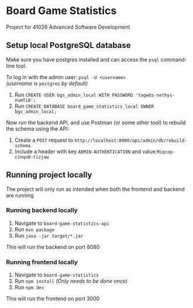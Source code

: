 # Board Game Statistics
Project for 41026 Advanced Software Development

## Setup local PostgreSQL database
Make sure you have postgres installed and can access the `psql` command-line tool.

To log in with the admin user: `psql -U <username>`  
*(username is* `postgres` *by default)*

1. Run `CREATE USER bgs_admin_local WITH PASSWORD 'tagwUs-nethys-numfi8';`
2. Run `CREATE DATABASE board_game_statistics_local OWNER bgs_admin_local;`

Now run the backend API, and use Postman (or some other tool) to rebuild the schema using the API:
1. Create a `POST` request to `http://localhost:8000/api/admin/db/rebuild-schema`
2. Include a header with key `ADMIN-AUTHENTICATION` and value `Miqcop-cinqu8-tizjaw`

## Running project locally
The project will only run as intended when both the frontend and backend are running

### Running backend locally
1. Navigate to `board-game-statistics-api`
2. Run `mvn package`
3. Run `java -jar target/*.jar`

This will run the backend on port 8080

### Running frontend locally
1. Navigate to `board-game-statistics`
2. Run `npm install` *(Only needs to be done once)*
3. Run `npm dev`

This will run the frontend on port 3000
